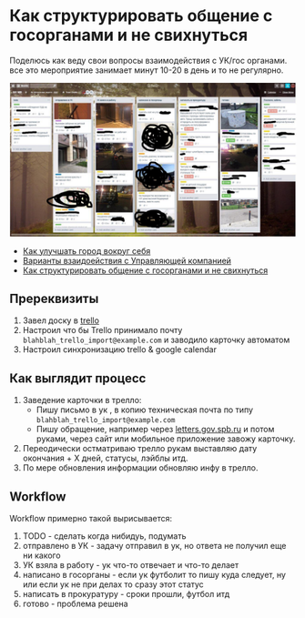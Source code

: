 # Как структурировать общение с госорганами и не свихнуться

Поделюсь как веду свои вопросы взаимодействия с УК/гос органами. все это мероприятие занимает минут 10-20 в день и то не регулярно.

![manage it](assets/uk.jpg?raw=true "manage it")

* [Как улучшать город вокруг себя](how-to-improve-your-town.md)
* [Варианты взаидоействия с Управляющей компанией](how-to-contact-with-uk.md)
* [Как структурировать общение с госорганами и не свихнуться](how-to-mange-tasks.md)
 
## Пререквизиты

1. Завел доску в [trello](https://trello.com)
2. Настроил что бы Trello принимало почту `blahblah_trello_import@example.com` и заводило карточку автоматом 
3. Настроил синхронизацию trello & google calendar 
 
## Как выглядит процесс 
 
1. Заведение карточки в трелло: 
    * Пишу письмо в ук , в копию техническая почта по типу `blahblah_trello_import@example.com` 
    * Пишу обращение, например через [letters.gov.spb.ru](https://letters.gov.spb.ru/) и потом руками, через сайт или мобильное приложение завожу карточку. 
2. Переодически остматриваю трелло рукам выставляю дату окончания + Х дней, статусы, лэйблы итд. 
3. По мере обновления информации обновляю инфу в трелло. 
 
## Workflow

Workflow примерно такой вырисывается: 
1. TODO - сделать когда нибидуь, подумать 
2. отправлено в УК - задачу отправил в ук, но ответа не получил еще ни какого 
3. УК взяла в работу - ук что-то отвечает и что-то делает 
4. написано в госорганы - если ук футболит то пишу куда следует, ну или если ук не при делах то сразу этот статус 
5. написать в прокуратуру - сроки прошли, футбол итд 
6. готово - проблема решена
